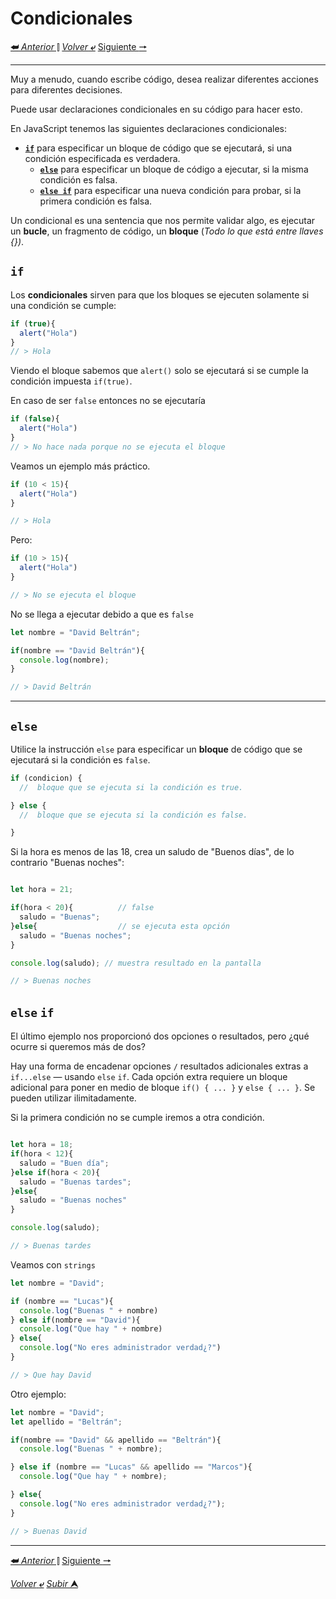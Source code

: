 # Condicionales
[**&#11176;** *Anterior* &#11007;](/JavaScriptJuniorDa/04concatenacion.md "Concatenación")
[*Volver* **&ldca;**](/JavaScriptJuniorDa/README.md "Regresar a página Principal") 
[Siguiente **&#129042;**](/JavaScriptJuniorDa/ "")

---
Muy a menudo, cuando escribe código, desea realizar diferentes acciones para diferentes decisiones.

Puede usar declaraciones condicionales en su código para hacer esto.

En JavaScript tenemos las siguientes declaraciones condicionales:

* [**``if``**](#if) para especificar un bloque de código que se ejecutará, si una condición especificada es verdadera.
  * [**``else``**](#else) para especificar un bloque de código a ejecutar, si la misma condición es falsa.
  * [**``else if``**](#else-if) para especificar una nueva condición para probar, si la primera condición es falsa.

Un condicional es una sentencia que nos permite validar algo, es ejecutar un **bucle**, un fragmento de código, un **bloque** (*Todo lo que está entre llaves {})*.

## **`if`**
Los **condicionales** sirven para que los bloques se ejecuten solamente si una condición se cumple:

```js
if (true){
  alert("Hola")
}
// > Hola
```
Viendo el bloque sabemos que `alert()` solo se ejecutará si se cumple la condición impuesta `if(true)`.

En caso de ser `false` entonces no se ejecutaría

```js
if (false){
  alert("Hola")
}
// > No hace nada porque no se ejecuta el bloque
```
Veamos un ejemplo más práctico.

```js
if (10 < 15){
  alert("Hola")
}

// > Hola
```
Pero:
```js
if (10 > 15){
  alert("Hola")
}

// > No se ejecuta el bloque
```
No se llega a ejecutar debido a que es `false`

```js
let nombre = "David Beltrán";

if(nombre == "David Beltrán"){
  console.log(nombre);
}

// > David Beltrán
```
---
## **`else`**

Utilice la instrucción ``else`` para especificar un **bloque** de código que se ejecutará si la condición es ``false``.
```js
if (condicion) {
  //  bloque que se ejecuta si la condición es true.

} else {
  //  bloque que se ejecuta si la condición es false.

}
```
Si la hora es menos de las 18, crea un saludo de "Buenos días", de lo contrario "Buenas noches":

```js

let hora = 21;

if(hora < 20){          // false
  saludo = "Buenas";
}else{                  // se ejecuta esta opción
  saludo = "Buenas noches";
}

console.log(saludo); // muestra resultado en la pantalla

// > Buenas noches
```


## **`else` `if`**

El último ejemplo nos proporcionó dos opciones o resultados, pero ¿qué ocurre si queremos más de dos?

Hay una forma de encadenar opciones ``/`` resultados adicionales extras a ``if...else`` — usando ``else`` ``if``. Cada opción extra requiere un bloque adicional para poner en medio de bloque ``if() { ... }`` y ``else { ... }``. Se pueden utilizar ilimitadamente.

Si la primera condición no se cumple iremos a otra condición.
```js

let hora = 18;
if(hora < 12){
  saludo = "Buen día";
}else if(hora < 20){
  saludo = "Buenas tardes";
}else{
  saludo = "Buenas noches"
}

console.log(saludo);

// > Buenas tardes
```
Veamos con `strings`
```js
let nombre = "David";

if (nombre == "Lucas"){
  console.log("Buenas " + nombre)
} else if(nombre == "David"){
  console.log("Que hay " + nombre)
} else{
  console.log("No eres administrador verdad¿?")
}

// > Que hay David
```
Otro ejemplo:
```js
let nombre = "David";
let apellido = "Beltrán";

if(nombre == "David" && apellido == "Beltrán"){
  console.log("Buenas " + nombre);

} else if (nombre == "Lucas" && apellido == "Marcos"){
  console.log("Que hay " + nombre);

} else{
  console.log("No eres administrador verdad¿?");
}

// > Buenas David
```
---

[**&#11176;** *Anterior* &#11007;](/JavaScriptJuniorDa/04concatenacion.md "Concatenación") 
[Siguiente **&#129042;**](/JavaScriptJuniorDa/0 "")

[*Volver* **&ldca;**](/JavaScriptJuniorDa/README.md "Regresar a página Principal") 
[*Subir* **&#11165;**](#condicionales "Ir al título")